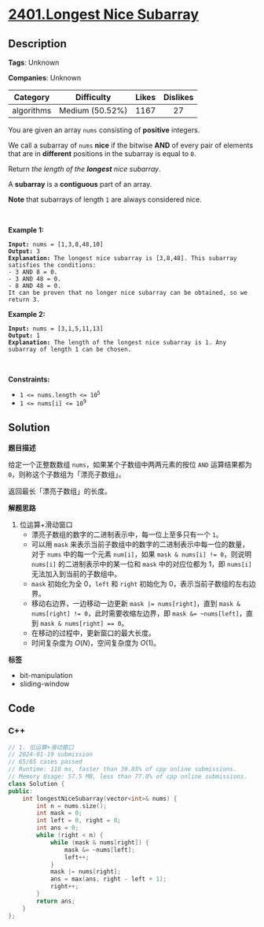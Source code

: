 # [2401.Longest Nice Subarray](https://leetcode.com/problems/longest-nice-subarray/description/)

## Description

**Tags**: Unknown

**Companies**: Unknown

|  Category  |   Difficulty    | Likes | Dislikes |
| :--------: | :-------------: | :---: | :------: |
| algorithms | Medium (50.52%) | 1167  |    27    |

<p>You are given an array <code>nums</code> consisting of <strong>positive</strong> integers.</p>
<p>We call a subarray of <code>nums</code> <strong>nice</strong> if the bitwise <strong>AND</strong> of every pair of elements that are in <strong>different</strong> positions in the subarray is equal to <code>0</code>.</p>
<p>Return <em>the length of the <strong>longest</strong> nice subarray</em>.</p>
<p>A <strong>subarray</strong> is a <strong>contiguous</strong> part of an array.</p>
<p><strong>Note</strong> that subarrays of length <code>1</code> are always considered nice.</p>
<p>&nbsp;</p>
<p><strong class="example">Example 1:</strong></p>
<pre><code><strong>Input:</strong> nums = [1,3,8,48,10]
<strong>Output:</strong> 3
<strong>Explanation:</strong> The longest nice subarray is [3,8,48]. This subarray satisfies the conditions:
- 3 AND 8 = 0.
- 3 AND 48 = 0.
- 8 AND 48 = 0.
It can be proven that no longer nice subarray can be obtained, so we return 3.</code></pre>
<p><strong class="example">Example 2:</strong></p>
<pre><code><strong>Input:</strong> nums = [3,1,5,11,13]
<strong>Output:</strong> 1
<strong>Explanation:</strong> The length of the longest nice subarray is 1. Any subarray of length 1 can be chosen.</code></pre>
<p>&nbsp;</p>
<p><strong>Constraints:</strong></p>
<ul>
  <li><code>1 &lt;= nums.length &lt;= 10<sup>5</sup></code></li>
  <li><code>1 &lt;= nums[i] &lt;= 10<sup>9</sup></code></li>
</ul>

## Solution

**题目描述**

给定一个正整数数组 `nums`，如果某个子数组中两两元素的按位 `AND` 运算结果都为 `0`，则称这个子数组为「漂亮子数组」。

返回最长「漂亮子数组」的长度。

**解题思路**

1. 位运算+滑动窗口
   - 漂亮子数组的数字的二进制表示中，每一位上至多只有一个 `1`。
   - 可以用 `mask` 来表示当前子数组中的数字的二进制表示中每一位的数量，对于 `nums` 中的每一个元素 `num[i]`，如果 `mask & nums[i] != 0`，则说明 `nums[i]` 的二进制表示中的某一位和 `mask` 中的对应位都为 1，即 `nums[i]` 无法加入到当前的子数组中。
   - `mask` 初始化为全 0，`left` 和 `right` 初始化为 0，表示当前子数组的左右边界。
   - 移动右边界，一边移动一边更新 `mask |= nums[right]`，直到 `mask & nums[right] != 0`，此时需要收缩左边界，即 `mask &= ~nums[left]`，直到 `mask & nums[right] == 0`。
   - 在移动的过程中，更新窗口的最大长度。
   - 时间复杂度为 $O(N)$，空间复杂度为 $O(1)$。

**标签**

- bit-manipulation
- sliding-window

<!-- code start -->
## Code

### C++

```cpp
// 1. 位运算+滑动窗口
// 2024-01-19 submission
// 65/65 cases passed
// Runtime: 110 ms, faster than 39.85% of cpp online submissions.
// Memory Usage: 57.5 MB, less than 77.8% of cpp online submissions.
class Solution {
public:
    int longestNiceSubarray(vector<int>& nums) {
        int n = nums.size();
        int mask = 0;
        int left = 0, right = 0;
        int ans = 0;
        while (right < n) {
            while (mask & nums[right]) {
                mask &= ~nums[left];
                left++;
            }
            mask |= nums[right];
            ans = max(ans, right - left + 1);
            right++;
        }
        return ans;
    }
};
```

<!-- code end -->
